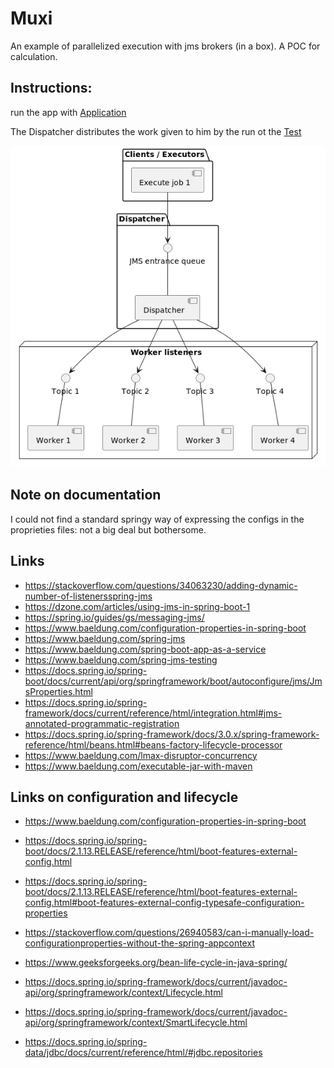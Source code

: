 # Muxi

An example of parallelized execution with jms brokers (in a box).
A POC for calculation.

## Instructions:

run the app with [Application](src/main/java/io/endeios/muxi/api/Application.java)

The Dispatcher distributes the work given to him by the run
ot the [Test](./src/test/java/io/endeios/muxi/api/JMSSendTest.java)

![Component diagram](doc/component.png)

## Note on documentation
I could not find a standard springy way of expressing the configs in 
the proprieties files: not a big deal but bothersome.



## Links
- https://stackoverflow.com/questions/34063230/adding-dynamic-number-of-listenersspring-jms
- https://dzone.com/articles/using-jms-in-spring-boot-1
- https://spring.io/guides/gs/messaging-jms/
- https://www.baeldung.com/configuration-properties-in-spring-boot
- https://www.baeldung.com/spring-jms
- https://www.baeldung.com/spring-boot-app-as-a-service
- https://www.baeldung.com/spring-jms-testing
- https://docs.spring.io/spring-boot/docs/current/api/org/springframework/boot/autoconfigure/jms/JmsProperties.html
- https://docs.spring.io/spring-framework/docs/current/reference/html/integration.html#jms-annotated-programmatic-registration
- https://docs.spring.io/spring-framework/docs/3.0.x/spring-framework-reference/html/beans.html#beans-factory-lifecycle-processor
- https://www.baeldung.com/lmax-disruptor-concurrency
- https://www.baeldung.com/executable-jar-with-maven

## Links on configuration and lifecycle
- https://www.baeldung.com/configuration-properties-in-spring-boot
- https://docs.spring.io/spring-boot/docs/2.1.13.RELEASE/reference/html/boot-features-external-config.html
- https://docs.spring.io/spring-boot/docs/2.1.13.RELEASE/reference/html/boot-features-external-config.html#boot-features-external-config-typesafe-configuration-properties
- https://stackoverflow.com/questions/26940583/can-i-manually-load-configurationproperties-without-the-spring-appcontext

- https://www.geeksforgeeks.org/bean-life-cycle-in-java-spring/
- https://docs.spring.io/spring-framework/docs/current/javadoc-api/org/springframework/context/Lifecycle.html
- https://docs.spring.io/spring-framework/docs/current/javadoc-api/org/springframework/context/SmartLifecycle.html

- https://docs.spring.io/spring-data/jdbc/docs/current/reference/html/#jdbc.repositories